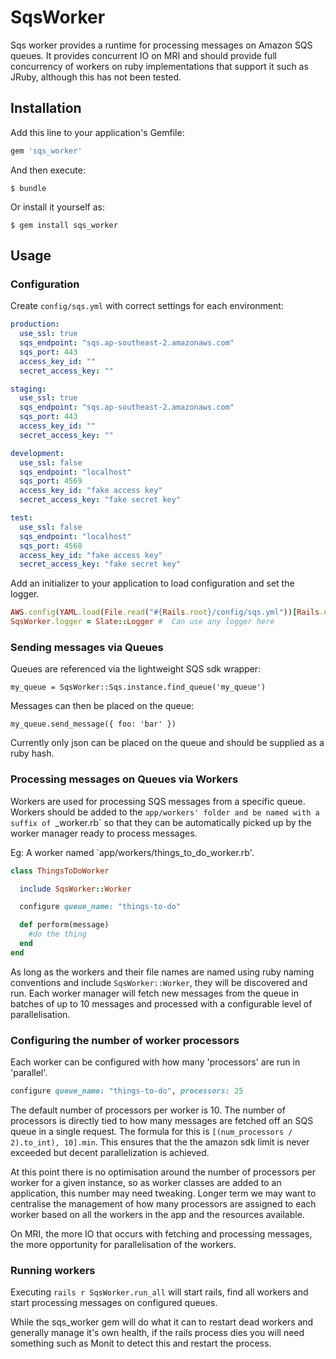 # SqsWorker

Sqs worker provides a runtime for processing messages on Amazon SQS queues. It provides concurrent IO on MRI and should provide full concurrency of workers on ruby implementations that support it such as JRuby, although this has not been tested.

## Installation

Add this line to your application's Gemfile:

```ruby
gem 'sqs_worker'
```

And then execute:

    $ bundle

Or install it yourself as:

    $ gem install sqs_worker

## Usage

### Configuration

Create `config/sqs.yml` with correct settings for each environment:

```yaml
production:
  use_ssl: true
  sqs_endpoint: "sqs.ap-southeast-2.amazonaws.com"
  sqs_port: 443
  access_key_id: ""
  secret_access_key: ""

staging:
  use_ssl: true
  sqs_endpoint: "sqs.ap-southeast-2.amazonaws.com"
  sqs_port: 443
  access_key_id: ""
  secret_access_key: ""

development:
  use_ssl: false
  sqs_endpoint: "localhost"
  sqs_port: 4569
  access_key_id: "fake access key"
  secret_access_key: "fake secret key"

test:
  use_ssl: false
  sqs_endpoint: "localhost"
  sqs_port: 4568
  access_key_id: "fake access key"
  secret_access_key: "fake secret key"
```

Add an initializer to your application to load configuration and set the logger.

```ruby
AWS.config(YAML.load(File.read("#{Rails.root}/config/sqs.yml"))[Rails.env])
SqsWorker.logger = Slate::Logger #  Can use any logger here

```

### Sending messages via Queues

Queues are referenced via the lightweight SQS sdk wrapper:

`my_queue = SqsWorker::Sqs.instance.find_queue('my_queue')`

Messages can then be placed on the queue:

`my_queue.send_message({ foo: 'bar' })`

Currently only json can be placed on the queue and should be supplied as a ruby hash.


### Processing messages on Queues via Workers

Workers are used for processing SQS messages from a specific queue. Workers should be added to the `app/workers' folder and be named with a suffix of `_worker.rb` so that they can be automatically picked up by the worker manager ready to process messages.

Eg: A worker named `app/workers/things_to_do_worker.rb'.

```ruby
class ThingsToDoWorker

  include SqsWorker::Worker

  configure queue_name: "things-to-do"

  def perform(message)
    #do the thing
  end
end
```

As long as the workers and their file names are named using ruby naming conventions and include `SqsWorker::Worker`, they will be discovered and run. Each worker manager will fetch new messages from the queue in batches of up to 10 messages and processed with a configurable level of parallelisation.

### Configuring the number of worker processors

Each worker can be configured with how many 'processors' are run in 'parallel'.

```ruby
configure queue_name: "things-to-do", processors: 25
```

The default number of processors per worker is 10.  The number of processors is directly tied to how many messages are fetched off an SQS queue in a single request.  The formula for this is `[(num_processors / 2).to_int), 10].min`. This ensures that the the amazon sdk limit is never exceeded but decent parallelization is achieved.


At this point there is no optimisation around the number of processors per worker for a given instance, so as worker classes are added to an application, this number may need tweaking.  Longer term we may want to centralise the management of how many processors are assigned to each worker based on all the workers in the app and the resources available.

On MRI, the more IO that occurs with fetching and processing messages, the more opportunity for parallelisation of the workers.

### Running workers

Executing `rails r SqsWorker.run_all` will start rails, find all workers and start processing messages on configured queues.

While the sqs_worker gem will do what it can to restart dead workers and generally manage it's own health, if the rails process dies you will need something such as Monit to detect this and restart the process.


